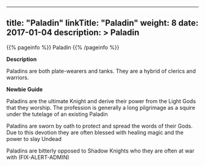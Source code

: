 
---
title: "Paladin"
linkTitle: "Paladin"
weight: 8
date: 2017-01-04
description: >
 Paladin
---

{{% pageinfo %}}
Paladin
{{% /pageinfo %}}

**Description**

Paladins are both plate-wearers and tanks. They are a hybrid of clerics and warriors. 

**Newbie Guide**

Paladins are the ultimate Knight and derive their power from the Light Gods that they worship. The profession is generally a long pilgrimage as a squire under the tutelage of an existing Paladin 

Paladins are sworn by oath to protect and spread the words of their Gods. Due to this devotion they are often blessed with healing magic and the power to slay Undead 

Paladins are bitterly opposed to Shadow Knights who they are often at war with (FIX-ALERT-ADMIN)
